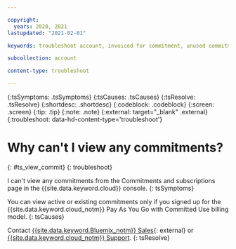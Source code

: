 ```yaml
---

copyright:
  years: 2020, 2021
lastupdated: "2021-02-01"

keywords: troubleshoot account, invoiced for commitment, unused commitment, commitment bill

subcollection: account

content-type: troubleshoot

---
```


{:tsSymptoms: .tsSymptoms}
{:tsCauses: .tsCauses}
{:tsResolve: .tsResolve}
{:shortdesc: .shortdesc}
{:codeblock: .codeblock}
{:screen: .screen}
{:tip: .tip}
{:note: .note}
{:external: target="_blank" .external}
{:troubleshoot: data-hd-content-type='troubleshoot'}

# Why can't I view any commitments?
{: #ts_view_commit}
{: troubleshoot}

I can't view any commitments from the Commitments and subscriptions page in the {{site.data.keyword.cloud}} console.
{: tsSymptoms}

You can view active or existing commitments only if you signed up for the {{site.data.keyword.cloud_notm}} Pay As You Go with Committed Use billing model.
{: tsCauses}

Contact [{{site.data.keyword.Bluemix_notm}} Sales](https://www.ibm.com/cloud?contactmodule){: external} or [{{site.data.keyword.cloud_notm}} Support](https://cloud.ibm.com/unifiedsupport/supportcenter).
{: tsResolve}
